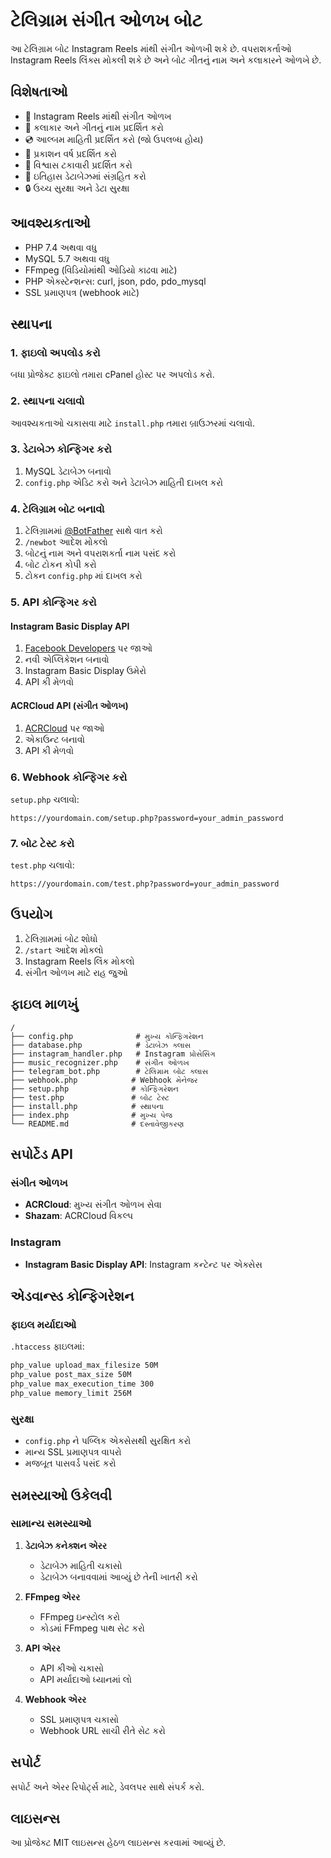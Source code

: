 # ટેલિગ્રામ સંગીત ઓળખ બોટ

આ ટેલિગ્રામ બોટ Instagram Reels માંથી સંગીત ઓળખી શકે છે. વપરાશકર્તાઓ Instagram Reels લિંક્સ મોકલી શકે છે અને બોટ ગીતનું નામ અને કલાકારને ઓળખે છે.

## વિશેષતાઓ

- 🎵 Instagram Reels માંથી સંગીત ઓળખ
- 🎤 કલાકાર અને ગીતનું નામ પ્રદર્શિત કરો
- 💿 આલ્બમ માહિતી પ્રદર્શિત કરો (જો ઉપલબ્ધ હોય)
- 📅 પ્રકાશન વર્ષ પ્રદર્શિત કરો
- 🎯 વિશ્વાસ ટકાવારી પ્રદર્શિત કરો
- 💾 ઇતિહાસ ડેટાબેઝમાં સંગ્રહિત કરો
- 🔒 ઉચ્ચ સુરક્ષા અને ડેટા સુરક્ષા

## આવશ્યકતાઓ

- PHP 7.4 અથવા વધુ
- MySQL 5.7 અથવા વધુ
- FFmpeg (વિડિયોમાંથી ઓડિયો કાઢવા માટે)
- PHP એક્સ્ટેન્શન્સ: curl, json, pdo, pdo_mysql
- SSL પ્રમાણપત્ર (webhook માટે)

## સ્થાપના

### 1. ફાઇલો અપલોડ કરો

બધા પ્રોજેક્ટ ફાઇલો તમારા cPanel હોસ્ટ પર અપલોડ કરો.

### 2. સ્થાપના ચલાવો

આવશ્યકતાઓ ચકાસવા માટે `install.php` તમારા બ્રાઉઝરમાં ચલાવો.

### 3. ડેટાબેઝ કોન્ફિગર કરો

1. MySQL ડેટાબેઝ બનાવો
2. `config.php` એડિટ કરો અને ડેટાબેઝ માહિતી દાખલ કરો

### 4. ટેલિગ્રામ બોટ બનાવો

1. ટેલિગ્રામમાં [@BotFather](https://t.me/botfather) સાથે વાત કરો
2. `/newbot` આદેશ મોકલો
3. બોટનું નામ અને વપરાશકર્તા નામ પસંદ કરો
4. બોટ ટોકન કોપી કરો
5. ટોકન `config.php` માં દાખલ કરો

### 5. API કોન્ફિગર કરો

#### Instagram Basic Display API
1. [Facebook Developers](https://developers.facebook.com/) પર જાઓ
2. નવી એપ્લિકેશન બનાવો
3. Instagram Basic Display ઉમેરો
4. API કી મેળવો

#### ACRCloud API (સંગીત ઓળખ)
1. [ACRCloud](https://www.acrcloud.com/) પર જાઓ
2. એકાઉન્ટ બનાવો
3. API કી મેળવો

### 6. Webhook કોન્ફિગર કરો

`setup.php` ચલાવો:

```
https://yourdomain.com/setup.php?password=your_admin_password
```

### 7. બોટ ટેસ્ટ કરો

`test.php` ચલાવો:

```
https://yourdomain.com/test.php?password=your_admin_password
```

## ઉપયોગ

1. ટેલિગ્રામમાં બોટ શોધો
2. `/start` આદેશ મોકલો
3. Instagram Reels લિંક મોકલો
4. સંગીત ઓળખ માટે રાહ જુઓ

## ફાઇલ માળખું

```
/
├── config.php              # મુખ્ય કોન્ફિગરેશન
├── database.php            # ડેટાબેઝ ક્લાસ
├── instagram_handler.php   # Instagram પ્રોસેસિંગ
├── music_recognizer.php    # સંગીત ઓળખ
├── telegram_bot.php        # ટેલિગ્રામ બોટ ક્લાસ
├── webhook.php            # Webhook મેનેજર
├── setup.php              # કોન્ફિગરેશન
├── test.php               # બોટ ટેસ્ટ
├── install.php            # સ્થાપના
├── index.php              # મુખ્ય પેજ
└── README.md              # દસ્તાવેજીકરણ
```

## સપોર્ટેડ API

### સંગીત ઓળખ
- **ACRCloud**: મુખ્ય સંગીત ઓળખ સેવા
- **Shazam**: ACRCloud વિકલ્પ

### Instagram
- **Instagram Basic Display API**: Instagram કન્ટેન્ટ પર એક્સેસ

## એડવાન્સ્ડ કોન્ફિગરેશન

### ફાઇલ મર્યાદાઓ
`.htaccess` ફાઇલમાં:
```apache
php_value upload_max_filesize 50M
php_value post_max_size 50M
php_value max_execution_time 300
php_value memory_limit 256M
```

### સુરક્ષા
- `config.php` ને પબ્લિક એક્સેસથી સુરક્ષિત કરો
- માન્ય SSL પ્રમાણપત્ર વાપરો
- મજબૂત પાસવર્ડ પસંદ કરો

## સમસ્યાઓ ઉકેલવી

### સામાન્ય સમસ્યાઓ

1. **ડેટાબેઝ કનેક્શન એરર**
   - ડેટાબેઝ માહિતી ચકાસો
   - ડેટાબેઝ બનાવવામાં આવ્યું છે તેની ખાતરી કરો

2. **FFmpeg એરર**
   - FFmpeg ઇન્સ્ટોલ કરો
   - કોડમાં FFmpeg પાથ સેટ કરો

3. **API એરર**
   - API કીઓ ચકાસો
   - API મર્યાદાઓ ધ્યાનમાં લો

4. **Webhook એરર**
   - SSL પ્રમાણપત્ર ચકાસો
   - Webhook URL સાચી રીતે સેટ કરો

## સપોર્ટ

સપોર્ટ અને એરર રિપોર્ટ્સ માટે, ડેવલપર સાથે સંપર્ક કરો.

## લાઇસન્સ

આ પ્રોજેક્ટ MIT લાઇસન્સ હેઠળ લાઇસન્સ કરવામાં આવ્યું છે.